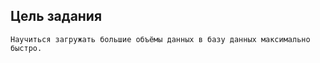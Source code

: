 ## Цель задания
~~~~
Научиться загружать большие объёмы данных в базу данных максимально быстро.
~~~~
